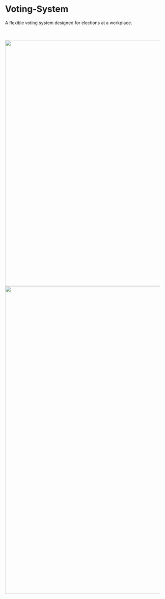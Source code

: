 # Voting-System
A flexible voting system designed for elections at a workplace.

<br><br>
<img src="https://github.com/kapoor-rakshit/Voting-System/blob/master/votingscreen.PNG" width="800">
<br>
<img src="https://github.com/kapoor-rakshit/Voting-System/blob/master/votingscreens.PNG" width="1000">
